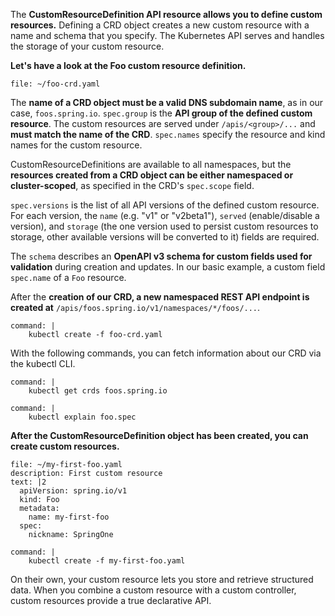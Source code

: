 The **CustomResourceDefinition API resource allows you to define custom resources.** Defining a CRD object creates a new custom resource with a name and schema that you specify. The Kubernetes API serves and handles the storage of your custom resource. 

**Let's have a look at the Foo custom resource definition.**
```editor:open-file
file: ~/foo-crd.yaml
```
The **name of a CRD object must be a valid DNS subdomain name**, as in our case, `foos.spring.io`. 
`spec.group` is the **API group of the defined custom resource**. The custom resources are served under `/apis/<group>/...` and **must match the name of the CRD**.
`spec.names` specify the resource and kind names for the custom resource.

CustomResourceDefinitions are available to all namespaces, but the **resources created from a CRD object can be either namespaced or cluster-scoped**, as specified in the CRD's `spec.scope` field.

`spec.versions` is the list of all API versions of the defined custom resource. For each version, the `name` (e.g. "v1" or "v2beta1"), `served` (enable/disable a version), and `storage` (the one version used to persist custom resources to storage, other available versions will be converted to it) fields are required.

The `schema` describes an **OpenAPI v3 schema for custom fields used for validation** during creation and updates. In our basic example, a custom field `spec.name` of a `Foo` resource.


After the **creation of our CRD, a new namespaced REST API endpoint is created at** `/apis/foos.spring.io/v1/namespaces/*/foos/...`.
```terminal:execute
command: |
    kubectl create -f foo-crd.yaml
```

With the following commands, you can fetch information about our CRD via the kubectl CLI.
```terminal:execute
command: |
    kubectl get crds foos.spring.io
```
```terminal:execute
command: |
    kubectl explain foo.spec
```

**After the CustomResourceDefinition object has been created, you can create custom resources.**
```editor:append-lines-to-file
file: ~/my-first-foo.yaml
description: First custom resource
text: |2
  apiVersion: spring.io/v1
  kind: Foo
  metadata:
    name: my-first-foo
  spec:
    nickname: SpringOne
```
```terminal:execute
command: |
    kubectl create -f my-first-foo.yaml
```

On their own, your custom resource lets you store and retrieve structured data. When you combine a custom resource with a custom controller, custom resources provide a true declarative API.